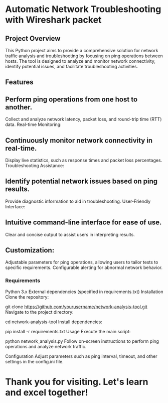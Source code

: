 # Automatic Network Troubleshooting with Wireshark packet

## Project Overview
This Python project aims to provide a comprehensive solution for network traffic analysis and troubleshooting by focusing on ping operations between hosts. The tool is designed to analyze and monitor network connectivity, identify potential issues, and facilitate troubleshooting activities.

## Features

## Perform ping operations from one host to another.
Collect and analyze network latency, packet loss, and round-trip time (RTT) data.
Real-time Monitoring:

## Continuously monitor network connectivity in real-time.
Display live statistics, such as response times and packet loss percentages.
Troubleshooting Assistance:

## Identify potential network issues based on ping results.
Provide diagnostic information to aid in troubleshooting.
User-Friendly Interface:

## Intuitive command-line interface for ease of use.
Clear and concise output to assist users in interpreting results.

## Customization:
Adjustable parameters for ping operations, allowing users to tailor tests to specific requirements.
Configurable alerting for abnormal network behavior.

### Requirements
Python 3.x
External dependencies (specified in requirements.txt)
Installation
Clone the repository:

git clone https://github.com/yourusername/network-analysis-tool.git
Navigate to the project directory:

cd network-analysis-tool
Install dependencies:

pip install -r requirements.txt
Usage
Execute the main script:

python network_analysis.py
Follow on-screen instructions to perform ping operations and analyze network traffic.

Configuration
Adjust parameters such as ping interval, timeout, and other settings in the config.ini file.

# Thank you for visiting. Let's learn and excel together!
